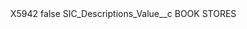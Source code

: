 <?xml version="1.0" encoding="UTF-8"?>
<CustomMetadata xmlns="http://soap.sforce.com/2006/04/metadata" xmlns:xsi="http://www.w3.org/2001/XMLSchema-instance" xmlns:xsd="http://www.w3.org/2001/XMLSchema">
    <label>X5942</label>
    <protected>false</protected>
    <values>
        <field>SIC_Descriptions_Value__c</field>
        <value xsi:type="xsd:string">BOOK STORES</value>
    </values>
</CustomMetadata>
